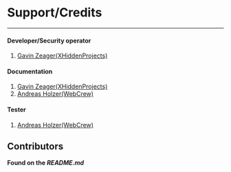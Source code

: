 # Support/Credits

***

#### Developer/Security operator
1. [Gavin Zeager(XHiddenProjects)](https://github.com/xhiddenprojects)

#### Documentation

1. [Gavin Zeager(XHiddenProjects)](https://github.com/xhiddenprojects)
2. [Andreas Holzer(WebCrew)](https://github.com/WebCrew)

#### Tester
1. [Andreas Holzer(WebCrew)](https://github.com/WebCrew)

## Contributors
**Found on the _README.md_**
